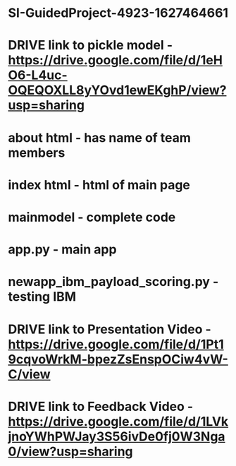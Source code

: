 # SI-GuidedProject-4923-1627464661
# DRIVE link to pickle model - https://drive.google.com/file/d/1eHO6-L4uc-OQEQOXLL8yYOvd1ewEKghP/view?usp=sharing
# about html - has name of team members
# index html - html of main page
# mainmodel - complete code 
# app.py - main app
# newapp_ibm_payload_scoring.py - testing IBM 
# DRIVE link to Presentation Video - https://drive.google.com/file/d/1Pt19cqvoWrkM-bpezZsEnspOCiw4vW-C/view
# DRIVE link to Feedback Video - https://drive.google.com/file/d/1LVkjnoYWhPWJay3S56ivDe0fj0W3Nga0/view?usp=sharing
